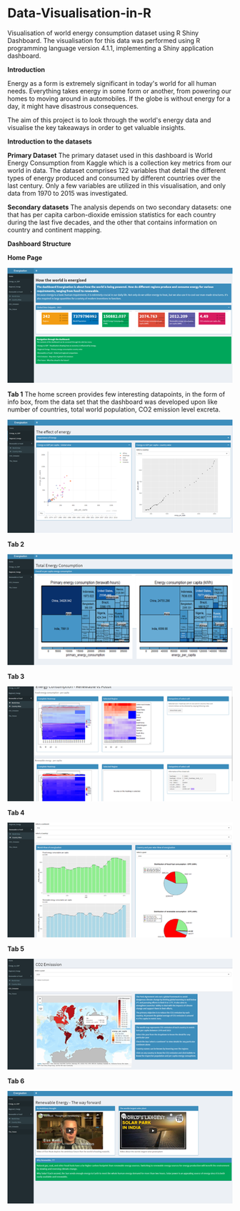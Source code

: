 # Data-Visualisation-in-R
Visualisation of world energy consumption dataset using R Shiny Dashboard. 
The visualisation for this data was performed using R programming language version 4.1.1, implementing a Shiny application dashboard.


**Introduction**

Energy as a form is extremely significant in today's world for all human needs. Everything takes energy in some form or another, from powering our homes to moving around in automobiles. If the globe is without energy for a day, it might have disastrous consequences.

The aim of this project is to look through the world's energy data and visualise the key takeaways in order to get valuable insights.


**Introduction to the datasets**

**Primary Dataset**
The primary dataset used in this dashboard is World Energy Consumption from Kaggle which is a collection key metrics from our world in data. The dataset comprises 122 variables that detail the different types of energy produced and consumed by different countries over the last century.
Only a few variables are utilized in this visualisation, and only data from 1970 to 2015 was investigated.

**Secondary datasets**
The analysis depends on two secondary datasets: one that has per capita carbon-dioxide emission statistics for each country during the last five decades, and the other that contains information on country and continent mapping.



**Dashboard Structure**

**Home Page**


![](Images/HomeScreen.png)

**Tab 1**
The home screen provides few interesting datapoints, in the form of info box, from the data set that the dashboard was developed upon like number of countries, total world population, CO2 emission level excreta.

![](Images/Tab1.png)


**Tab 2**

![](Images/Tab2.png)


**Tab 3**

![](Images/Tab3.png)


**Tab 4**

![](Images/Tab4.png)


**Tab 5**

![](Images/Tab5.png)


**Tab 6**

![](Images/Tab7.png)
